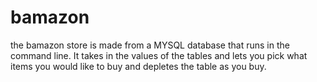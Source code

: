 # bamazon
the bamazon store is made from a MYSQL database that runs in the command line. It takes in the values of the tables and lets you pick what items you would like to buy and depletes the table as you buy.
